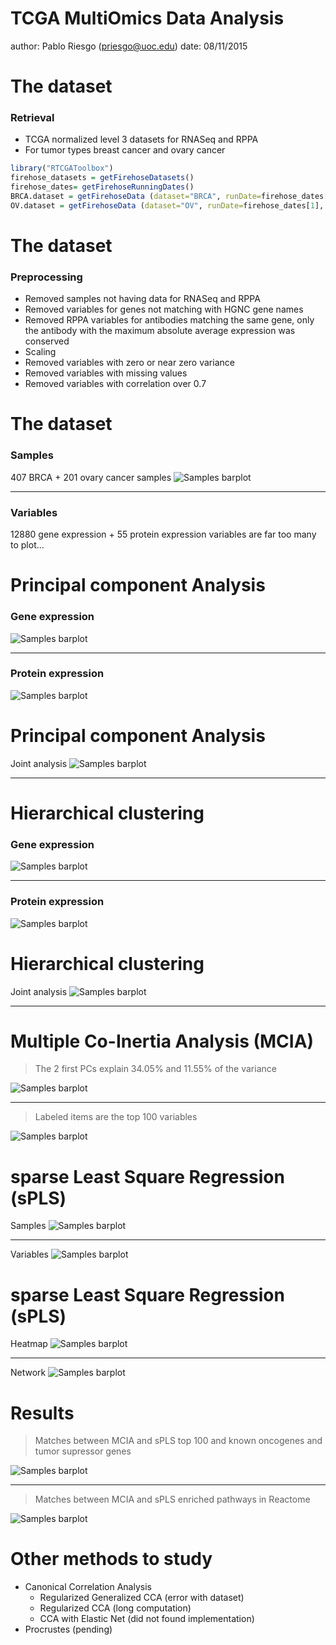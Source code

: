 TCGA MultiOmics Data Analysis
========================================================
author: Pablo Riesgo (priesgo@uoc.edu) 
date: 08/11/2015

The dataset
========================================================
### Retrieval
- TCGA normalized level 3 datasets for RNASeq and RPPA
- For tumor types breast cancer and ovary cancer


```r
library("RTCGAToolbox")
firehose_datasets = getFirehoseDatasets()
firehose_dates= getFirehoseRunningDates()
BRCA.dataset = getFirehoseData (dataset="BRCA", runDate=firehose_dates[1], RNAseq2_Gene_Norm = TRUE, RPPA=TRUE)
OV.dataset = getFirehoseData (dataset="OV", runDate=firehose_dates[1], RNAseq2_Gene_Norm = TRUE, RPPA=TRUE)
```

The dataset
========================================================
### Preprocessing
- Removed samples not having data for RNASeq and RPPA
- Removed variables for genes not matching with HGNC gene names
- Removed RPPA variables for antibodies matching the same gene, only the antibody with the maximum absolute average expression was conserved
- Scaling
- Removed variables with zero or near zero variance
- Removed variables with missing values
- Removed variables with correlation over 0.7


The dataset
========================================================
### Samples
407 BRCA + 201 ovary cancer samples
![Samples barplot](../results/samples.barplot.png)
***
### Variables
12880 gene expression + 55 protein expression variables are far too many to plot...


Principal component Analysis
========================================================

### Gene expression
![Samples barplot](../results/PCA.X.png)
***
### Protein expression
![Samples barplot](../results/PCA.Y.png)


Principal component Analysis
========================================================
Joint analysis
![Samples barplot](../results/PCA.XY.png)
***


Hierarchical clustering
========================================================

### Gene expression
![Samples barplot](../results/hclust.X.png)
***
### Protein expression
![Samples barplot](../results/hclust.Y.png)


Hierarchical clustering
========================================================
Joint analysis
![Samples barplot](../results/hclust.XY.png)
***


Multiple Co-Inertia Analysis (MCIA)
========================================================
> The 2 first PCs explain 34.05% and 11.55% of the variance

![Samples barplot](../results/MCIA/visualizations.png)

***
> Labeled items are the top 100 variables

![Samples barplot](../results/MCIA/topN.variables.png)




sparse Least Square Regression (sPLS)
========================================================
Samples
![Samples barplot](../results/sPLS/samples.png)
***
Variables
![Samples barplot](../results/sPLS/variables.png)


sparse Least Square Regression (sPLS)
========================================================
Heatmap
![Samples barplot](../results/sPLS/heatmap.png)
***
Network
![Samples barplot](../results/sPLS/network.png)



Results
========================================================
> Matches between MCIA and sPLS top 100 and known oncogenes and tumor supressor genes

![Samples barplot](../results/venn.png)

***
> Matches between MCIA and sPLS enriched pathways in Reactome

![Samples barplot](../results/venn_pathways.png)


Other methods to study
========================================================
* Canonical Correlation Analysis
  + Regularized Generalized CCA (error with dataset)
  + Regularized CCA (long computation)
  + CCA with Elastic Net (did not found implementation)
* Procrustes (pending)


